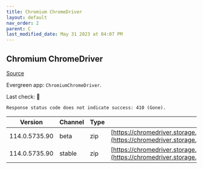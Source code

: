 ```yaml
---
title: Chromium ChromeDriver
layout: default
nav_order: 2
parent: C
last_modified_date: May 31 2023 at 04:07 PM
---
```


## Chromium ChromeDriver

[Source](https://chromedriver.chromium.org/home)

Evergreen app: `ChromiumChromeDriver`. 

Last check: 🔴
```
Response status code does not indicate success: 410 (Gone).
```

| Version       | Channel | Type | URI                                                                                                                                                                  |
| ------------- | ------- | ---- | -------------------------------------------------------------------------------------------------------------------------------------------------------------------- |
| 114.0.5735.90 | beta    | zip  | [https://chromedriver.storage.googleapis.com/114.0.5735.90/chromedriver_win32.zip](https://chromedriver.storage.googleapis.com/114.0.5735.90/chromedriver_win32.zip) |
| 114.0.5735.90 | stable  | zip  | [https://chromedriver.storage.googleapis.com/114.0.5735.90/chromedriver_win32.zip](https://chromedriver.storage.googleapis.com/114.0.5735.90/chromedriver_win32.zip) |
